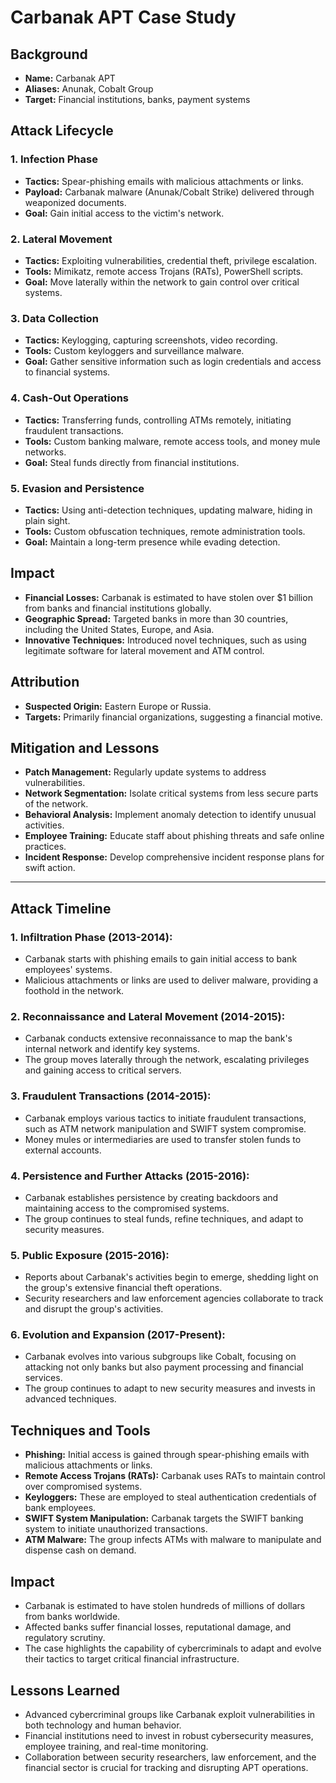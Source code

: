 # Carbanak APT Case Study

## Background
- **Name:** Carbanak APT
- **Aliases:** Anunak, Cobalt Group
- **Target:** Financial institutions, banks, payment systems

## Attack Lifecycle

### 1. **Infection Phase**
- **Tactics:** Spear-phishing emails with malicious attachments or links.
- **Payload:** Carbanak malware (Anunak/Cobalt Strike) delivered through weaponized documents.
- **Goal:** Gain initial access to the victim's network.

### 2. **Lateral Movement**
- **Tactics:** Exploiting vulnerabilities, credential theft, privilege escalation.
- **Tools:** Mimikatz, remote access Trojans (RATs), PowerShell scripts.
- **Goal:** Move laterally within the network to gain control over critical systems.

### 3. **Data Collection**
- **Tactics:** Keylogging, capturing screenshots, video recording.
- **Tools:** Custom keyloggers and surveillance malware.
- **Goal:** Gather sensitive information such as login credentials and access to financial systems.

### 4. **Cash-Out Operations**
- **Tactics:** Transferring funds, controlling ATMs remotely, initiating fraudulent transactions.
- **Tools:** Custom banking malware, remote access tools, and money mule networks.
- **Goal:** Steal funds directly from financial institutions.

### 5. **Evasion and Persistence**
- **Tactics:** Using anti-detection techniques, updating malware, hiding in plain sight.
- **Tools:** Custom obfuscation techniques, remote administration tools.
- **Goal:** Maintain a long-term presence while evading detection.

## Impact
- **Financial Losses:** Carbanak is estimated to have stolen over $1 billion from banks and financial institutions globally.
- **Geographic Spread:** Targeted banks in more than 30 countries, including the United States, Europe, and Asia.
- **Innovative Techniques:** Introduced novel techniques, such as using legitimate software for lateral movement and ATM control.

## Attribution
- **Suspected Origin:** Eastern Europe or Russia.
- **Targets:** Primarily financial organizations, suggesting a financial motive.

## Mitigation and Lessons
- **Patch Management:** Regularly update systems to address vulnerabilities.
- **Network Segmentation:** Isolate critical systems from less secure parts of the network.
- **Behavioral Analysis:** Implement anomaly detection to identify unusual activities.
- **Employee Training:** Educate staff about phishing threats and safe online practices.
- **Incident Response:** Develop comprehensive incident response plans for swift action.
---
## Attack Timeline
### 1. **Infiltration Phase (2013-2014):**
- Carbanak starts with phishing emails to gain initial access to bank employees' systems.
- Malicious attachments or links are used to deliver malware, providing a foothold in the network.
### 2. **Reconnaissance and Lateral Movement (2014-2015):**
- Carbanak conducts extensive reconnaissance to map the bank's internal network and identify key systems.
- The group moves laterally through the network, escalating privileges and gaining access to critical servers.
### 3. **Fraudulent Transactions (2014-2015):**
- Carbanak employs various tactics to initiate fraudulent transactions, such as ATM network manipulation and SWIFT system compromise.
- Money mules or intermediaries are used to transfer stolen funds to external accounts.
### 4. **Persistence and Further Attacks (2015-2016):**
- Carbanak establishes persistence by creating backdoors and maintaining access to the compromised systems.
- The group continues to steal funds, refine techniques, and adapt to security measures.
### 5. **Public Exposure (2015-2016):**
- Reports about Carbanak's activities begin to emerge, shedding light on the group's extensive financial theft operations.
- Security researchers and law enforcement agencies collaborate to track and disrupt the group's activities.
### 6. **Evolution and Expansion (2017-Present):**
- Carbanak evolves into various subgroups like Cobalt, focusing on attacking not only banks but also payment processing and financial services.
- The group continues to adapt to new security measures and invests in advanced techniques.

## Techniques and Tools
- **Phishing:** Initial access is gained through spear-phishing emails with malicious attachments or links.
- **Remote Access Trojans (RATs):** Carbanak uses RATs to maintain control over compromised systems.
- **Keyloggers:** These are employed to steal authentication credentials of bank employees.
- **SWIFT System Manipulation:** Carbanak targets the SWIFT banking system to initiate unauthorized transactions.
- **ATM Malware:** The group infects ATMs with malware to manipulate and dispense cash on demand.

## Impact
- Carbanak is estimated to have stolen hundreds of millions of dollars from banks worldwide.
- Affected banks suffer financial losses, reputational damage, and regulatory scrutiny.
- The case highlights the capability of cybercriminals to adapt and evolve their tactics to target critical financial infrastructure.

## Lessons Learned
- Advanced cybercriminal groups like Carbanak exploit vulnerabilities in both technology and human behavior.
- Financial institutions need to invest in robust cybersecurity measures, employee training, and real-time monitoring.
- Collaboration between security researchers, law enforcement, and the financial sector is crucial for tracking and disrupting APT operations.
